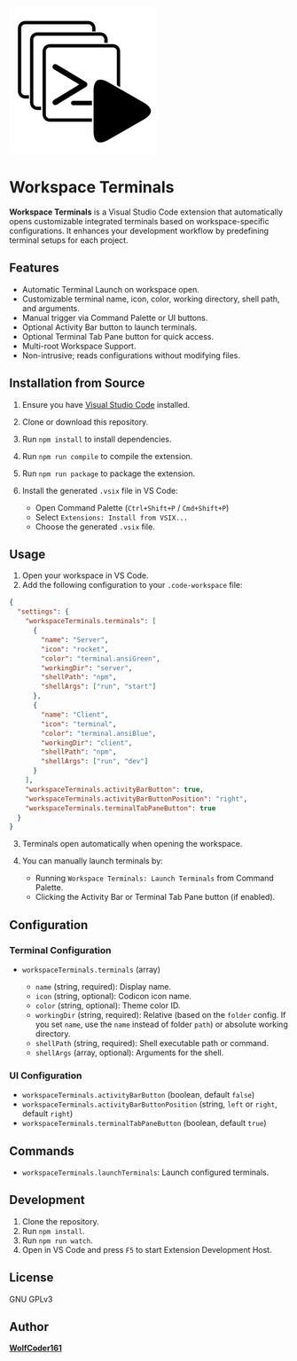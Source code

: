 ![Workspace Terminals Logo](WorkspaceTerminalsLogo.png)

# Workspace Terminals

**Workspace Terminals** is a Visual Studio Code extension that automatically opens customizable integrated terminals based on workspace-specific configurations. It enhances your development workflow by predefining terminal setups for each project.

## Features

* Automatic Terminal Launch on workspace open.
* Customizable terminal name, icon, color, working directory, shell path, and arguments.
* Manual trigger via Command Palette or UI buttons.
* Optional Activity Bar button to launch terminals.
* Optional Terminal Tab Pane button for quick access.
* Multi-root Workspace Support.
* Non-intrusive; reads configurations without modifying files.

## Installation from Source

1. Ensure you have [Visual Studio Code](https://code.visualstudio.com/) installed.
2. Clone or download this repository.
3. Run `npm install` to install dependencies.
4. Run `npm run compile` to compile the extension.
5. Run `npm run package` to package the extension.
6. Install the generated `.vsix` file in VS Code:

   * Open Command Palette (`Ctrl+Shift+P` / `Cmd+Shift+P`)
   * Select `Extensions: Install from VSIX...`
   * Choose the generated `.vsix` file.

## Usage

1. Open your workspace in VS Code.
2. Add the following configuration to your `.code-workspace` file:

```json
{
  "settings": {
    "workspaceTerminals.terminals": [
      {
        "name": "Server",
        "icon": "rocket",
        "color": "terminal.ansiGreen",
        "workingDir": "server",
        "shellPath": "npm",
        "shellArgs": ["run", "start"]
      },
      {
        "name": "Client",
        "icon": "terminal",
        "color": "terminal.ansiBlue",
        "workingDir": "client",
        "shellPath": "npm",
        "shellArgs": ["run", "dev"]
      }
    ],
    "workspaceTerminals.activityBarButton": true,
    "workspaceTerminals.activityBarButtonPosition": "right",
    "workspaceTerminals.terminalTabPaneButton": true
  }
}
```

3. Terminals open automatically when opening the workspace.
4. You can manually launch terminals by:

   * Running `Workspace Terminals: Launch Terminals` from Command Palette.
   * Clicking the Activity Bar or Terminal Tab Pane button (if enabled).

## Configuration

### Terminal Configuration

* `workspaceTerminals.terminals` (array)

  * `name` (string, required): Display name.
  * `icon` (string, optional): Codicon icon name.
  * `color` (string, optional): Theme color ID.
  * `workingDir` (string, required): Relative (based on the `folder` config. If you set `name`, use the `name` instead of folder `path`) or absolute working directory.
  * `shellPath` (string, required): Shell executable path or command.
  * `shellArgs` (array, optional): Arguments for the shell.

### UI Configuration

* `workspaceTerminals.activityBarButton` (boolean, default `false`)
* `workspaceTerminals.activityBarButtonPosition` (string, `left` or `right`, default `right`)
* `workspaceTerminals.terminalTabPaneButton` (boolean, default `true`)

## Commands

* `workspaceTerminals.launchTerminals`: Launch configured terminals.

## Development

1. Clone the repository.
2. Run `npm install`.
3. Run `npm run watch`.
4. Open in VS Code and press `F5` to start Extension Development Host.

## License

GNU GPLv3

## Author

**[WolfCoder161](https://github.com/WolfCoder161)**


